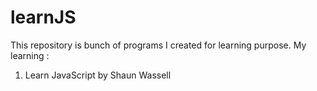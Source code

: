 # learnJS
This repository is bunch of programs I created for learning purpose.
My learning :
1. Learn JavaScript by Shaun Wassell
